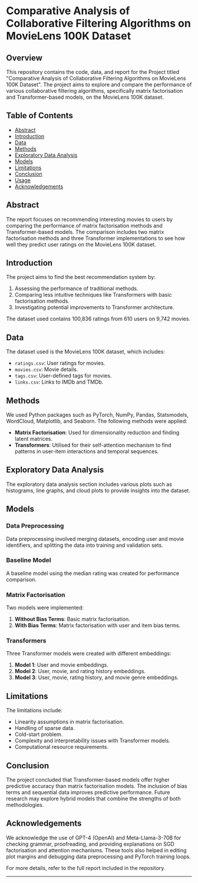 # Comparative Analysis of Collaborative Filtering Algorithms on MovieLens 100K Dataset

## Overview

This repository contains the code, data, and report for the Project titled "Comparative Analysis of Collaborative Filtering Algorithms on MovieLens 100K Dataset". The project aims to explore and compare the performance of various collaborative filtering algorithms, specifically matrix factorisation and Transformer-based models, on the MovieLens 100K dataset.

## Table of Contents

- [Abstract](#abstract)
- [Introduction](#introduction)
- [Data](#data)
- [Methods](#methods)
- [Exploratory Data Analysis](#exploratory-data-analysis)
- [Models](#models)
- [Limitations](#limitations)
- [Conclusion](#conclusion)
- [Usage](#usage)
- [Acknowledgements](#acknowledgements)

## Abstract

The report focuses on recommending interesting movies to users by comparing the performance of matrix factorisation methods and Transformer-based models. The comparison includes two matrix factorisation methods and three Transformer implementations to see how well they predict user ratings on the MovieLens 100K dataset.

## Introduction

The project aims to find the best recommendation system by:
1. Assessing the performance of traditional methods.
2. Comparing less intuitive techniques like Transformers with basic factorisation methods.
3. Investigating potential improvements to Transformer architecture.

The dataset used contains 100,836 ratings from 610 users on 9,742 movies.

## Data

The dataset used is the MovieLens 100K dataset, which includes:
- `ratings.csv`: User ratings for movies.
- `movies.csv`: Movie details.
- `tags.csv`: User-defined tags for movies.
- `links.csv`: Links to IMDb and TMDb.

## Methods

We used Python packages such as PyTorch, NumPy, Pandas, Statsmodels, WordCloud, Matplotlib, and Seaborn. The following methods were applied:
- **Matrix Factorisation**: Used for dimensionality reduction and finding latent matrices.
- **Transformers**: Utilised for their self-attention mechanism to find patterns in user-item interactions and temporal sequences.

## Exploratory Data Analysis

The exploratory data analysis section includes various plots such as histograms, line graphs, and cloud plots to provide insights into the dataset.

## Models

### Data Preprocessing

Data preprocessing involved merging datasets, encoding user and movie identifiers, and splitting the data into training and validation sets.

### Baseline Model

A baseline model using the median rating was created for performance comparison.

### Matrix Factorisation

Two models were implemented:
1. **Without Bias Terms**: Basic matrix factorisation.
2. **With Bias Terms**: Matrix factorisation with user and item bias terms.

### Transformers

Three Transformer models were created with different embeddings:
1. **Model 1**: User and movie embeddings.
2. **Model 2**: User, movie, and rating history embeddings.
3. **Model 3**: User, movie, rating history, and movie genre embeddings.

## Limitations

The limitations include:
- Linearity assumptions in matrix factorisation.
- Handling of sparse data.
- Cold-start problem.
- Complexity and interpretability issues with Transformer models.
- Computational resource requirements.

## Conclusion

The project concluded that Transformer-based models offer higher predictive accuracy than matrix factorisation models. The inclusion of bias terms and sequential data improves predictive performance. Future research may explore hybrid models that combine the strengths of both methodologies.

## Acknowledgements

We acknowledge the use of GPT-4 (OpenAI) and Meta-Llama-3-70B for checking grammar, proofreading, and providing explanations on SGD factorisation and attention mechanisms. These tools also helped in editing plot margins and debugging data preprocessing and PyTorch training loops.

For more details, refer to the full report included in the repository.

---

